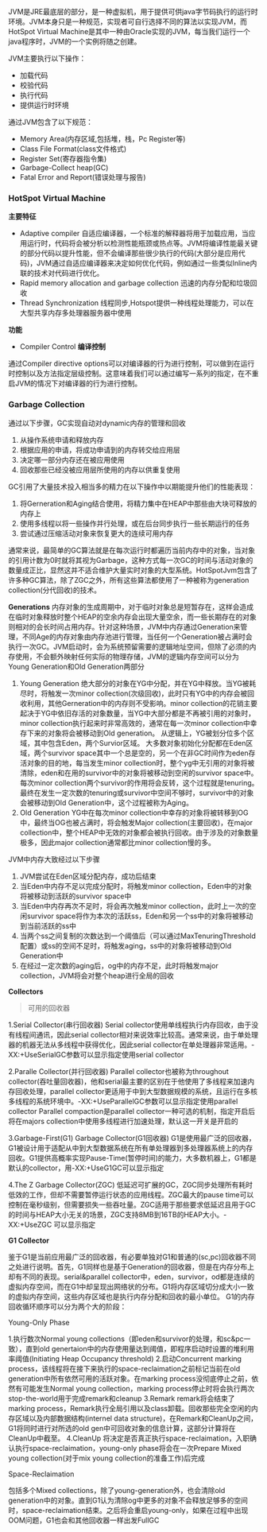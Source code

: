 JVM是JRE最底层的部分，是一种虚拟机，用于提供可供java字节码执行的运行时环境。JVM本身只是一种规范，实现者可自行选择不同的算法以实现JVM，而HotSpot Virtual Machine是其中一种由Oracle实现的JVM，每当我们运行一个java程序时，JVM的一个实例将随之创建。

JVM主要执行以下操作：
- 加载代码
- 校验代码
- 执行代码
- 提供运行时环境

通过JVM包含了以下规范：
- Memory Area(内存区域,包括堆，栈，Pc Register等)
- Class File Format(class文件格式)
- Register Set(寄存器指令集)
- Garbage-Collect heap(GC)
- Fatal Error and Report(错误处理与报告)

### HotSpot Virtual Machine ###

**主要特征**
- Adaptive compiler 自适应编译器，一个标准的解释器将用于加载应用，当应用运行时，代码将会被分析以检测性能瓶颈或热点等。JVM将编译性能最关键的部分代码以提升性能，但不会编译那些很少执行的代码(大部分是应用代码)，JVM通过自适应编译器来决定如何优化代码，例如通过一些类似Inline内联的技术对代码进行优化。
- Rapid memory allocation and garbage collection 迅速的内存分配和垃圾回收
- Thread Synchronization 线程同步,Hotspot提供一种线程处理能力，可以在大型共享内存多处理器服务器中使用

**功能**
- Compiler Control **编译控制**

通过Compiler directive options可以对编译器的行为进行控制，可以做到在运行时控制以及方法指定层级控制。这意味着我们可以通过编写一系列的指定，在不重启JVM的情况下对编译器的行为进行控制。


### Garbage Collection ###
通过以下步骤，GC实现自动对dynamic内存的管理和回收
1. 从操作系统申请和释放内存
2. 根据应用的申请，将成功申请到的内存转交给应用层
3. 决定哪一部分内存还在被应用使用
4. 回收那些已经没被应用层所使用的内存以供重复使用

GC引用了大量技术投入相当多的精力在以下操作中以期能提升他们的性能表现：
1. 将Gerneration和Aging结合使用，将精力集中在HEAP中那些由大块可释放的内存上
2. 使用多线程以将一些操作并行处理，或在后台同步执行一些长期运行的任务
3. 尝试通过压缩活动对象来恢复更大的连续可用内存

通常来说，最简单的GC算法就是在每次运行时都遍历当前内存中的对象，当对象的引用计数为0时就将其视为Garbage，这种方式每一次GC的时间与活动对象的数量成正比，显然这并不适合维护大量实时对象的大型系统。HotSpotJvm包含了许多种GC算法，除了ZGC之外，所有这些算法都使用了一种被称为generation collection(分代回收)的技术。

**Generations**
内存对象的生成周期中，对于临时对象总是短暂存在，这样会造成在临时对象释放时整个HEAP的空余内存会出现大量空余，而一些长期存在的对象则相对的会长时间占用内存。针对这种场景，JVM中内存通过Generation来管理，不同Age的内存对象由内存池进行管理，当任何一个Generation被占满时会执行一次GC。JVM启动时，会为系统预留需要的逻辑地址空间，但除了必须的内存使用，不会额外映射任何实际的物理存储，JVM的逻辑内存空间可以分为Young Generation和Old Generation两部分
1. Young Generation
绝大部分的对象在YG中分配，并在YG中释放。当YG被耗尽时，将触发一次minor collection(次级回收)，此时只有YG中的内存会被回收利用，其他Gerneration中的内存则不受影响。minor collection的花销主要起决于YG中依旧存活的对象数量，当YG中大部分都是不再被引用的对象时，minor collection执行起来时非常高效的，通常在每一次minor collection中幸存下来的对象将会被移动到Old generation。
从逻辑上，YG被划分位多个区域，其中包含Eden，两个Survior区域。
大多数对象初始化分配都在Eden区域，两个survivor space其中一个总是空的，另一个在非GC时间作为eden存活对象的目的地，每当发生minor collection时，整个yg中无引用的对象将被清除，eden和在用的survivor中的对象将被移动到空闲的survivor space中。每次minor collection两个survivor的作用将会反转，这个过程就是tenuring。最终在发生一定次数的tenuring或survivor中空间不够时，survivor中的对象会被移动到Old Generation中，这个过程被称为Aging。
2. Old Generation
YG中在每次minor collection中幸存的对象将被转移到OG中，最终当OG也被占满时，将会触发Major collection(主要回收)，在major collection中，整个HEAP中无效的对象都会被执行回收。由于涉及的对象数量极多，因此major collection通常都比minor collection慢的多。

JVM中内存大致经过以下步骤
1. JVM尝试在Eden区域分配内存，成功后结束
2. 当Eden中内存不足以完成分配时，将触发minor collection，Eden中的对象将被移动到活跃的survivor space中
3. 当Eden中内存再次不足时，将会再次触发minor collection，此时上一次的空闲survivor space将作为本次的活跃ss，Eden和另一个ss中的对象将被移动到当前活跃的ss中
4. 当两个ss之间复制的次数达到一个阈值后（可以通过MaxTenuringThreshold配置）或ss的空间不足时，将触发aging，ss中的对象将被移动到Old Generation中
5. 在经过一定次数的aging后，og中的内存不足，此时将触发major collection，JVM将会对整个heap进行全局的回收

**Collectors**
>可用的回收器

1.Serial Collector(串行回收器)
Serial collector使用单线程执行内存回收，由于没有线程间通讯，因此serial collector相对来说效率比较高。通常来说，由于单处理器的机器无法从多线程中获得优化，因此serial collector在单处理器非常适用。-XX:+UseSerialGC参数可以显示指定使用serial collector

2.Paralle Collector(并行回收器)
Parallel collector也被称为throughout collector(吞吐量回收器)，他和serial最主要的区别在于他使用了多线程来加速内存回收处理，parallel collector更适用于中到大型数据规模的系统，且运行在多核多线程的系统环境中。-XX:+UseParallelGC参数可以显示指定使用parallel collector
Parallel compaction是parallel collector一种可选的机制，指定开启后将在majors collection中使用多线程进行加速处理，默认这一开关是开启的

3.Garbage-First(G1) Garbage Collector(G1回收器)
G1是使用最广泛的回收器，G1被设计用于适配从中到大型数据系统在所有单处理器到多处理器系统上的内存回收。G1提供高概率实现Pause-Time(暂停时间)的能力，大多数机器上，G1都是默认的collector，用-XX:+UseG1GC可以显示指定

4.The Z Garbage Collector(ZGC)
低延迟可扩展的GC，ZGC同步处理所有耗时低效的工作，但却不需要暂停运行状态的应用线程。ZGC最大的pause time可以控制在毫秒级别，但需要损失一些吞吐量。ZGC适用于那些要求低延迟且用于GC的时间与HEAP大小无关的场景，ZGC支持8MB到16TB的HEAP大小。-XX:+UseZGC 可以显示指定

**G1 Collector**

鉴于G1是当前应用最广泛的回收器，有必要单独对G1和普通的(sc,pc)回收器不同之处进行说明。首先，G1同样也是基于Generation的回收器，但是在内存分布上却有不同的表现。serial&parallel collector中，eden，survivor，od都是连续的虚拟内存空间，而在G1中却呈现出网络状的分布。G1将内存区域切分成大小一致的虚拟内存空间，这些内存区域也是执行内存分配和回收的最小单位。
G1的内存回收循环顺序可以分为两个大的阶段：

Young-Only Phase

1.执行数次Normal young collections（即eden和survivor的处理，和sc&pc一致），直到old genertaion中的内存使用量达到阈值，即程序启动时设置的堆利用率阈值(Initiating Heap Occupancy threshold)
2.启动Concurrent marking process，该线程将在接下来执行的space-reclaimation之前标记当前在old generation中所有依然可用的活跃对象。在marking process没彻底停止之前，依然有可能发生Normal young collection，marking process停止时将会执行两次stop-the-world用于完成remark和cleanup
3.Remark remark将会结束了marking process，Remark执行全局引用以及class卸载。回收那些完全空闲的内存区域以及内部数据结构(internel data structure)，在Remark和CleanUp之间，G1将同时进行对所选的old gen中可回收对象的信息计算，这部分计算将在CleanUp中截至。
4.CleanUp 将决定是否真正执行space-reclaimation，入职确认执行space-reclaimation，young-only phase将会在一次Prepare Mixed young collection(对于mix young collection的准备工作)后完成

Space-Reclaimation

包括多个Mixed collections，除了young-generation外，也会清除old generation中的对象。直到G1认为清除og中更多的对象不会释放足够多的空间时，space-reclaimation结束。之后将会重启young-only，如果在过程中出现OOM问题，G1也会和其他回收器一样出发FullGC


